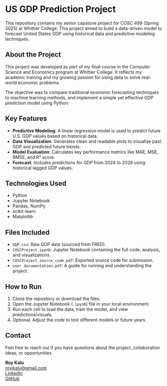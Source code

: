# US GDP Prediction Project

This repository contains my senior capstone project for COSC 499 (Spring 2025) at Whittier College. This project aimed to build a data-driven model to forecast United States GDP using historical data and predictive modeling techniques.

## About the Project

This project was developed as part of my final course in the Computer Science and Economics program at Whittier College. It reflects my academic training and my growing passion for using data to solve real-world economic problems.

The objective was to compare traditional economic forecasting techniques to machine learning methods, and implement a simple yet effective GDP prediction model using Python.

## Key Features

- **Predictive Modeling**: A linear regression model is used to predict future U.S. GDP values based on historical data.
- **Data Visualization**: Generates clean and readable plots to visualize past GDP and predicted future trends.
- **Model Evaluation**: Calculates key performance metrics like MAE, MSE, RMSE, and R² score.
- **Forecast**: Includes predictions for GDP from 2024 to 2028 using historical lagged GDP values.

## Technologies Used

- Python
- Jupyter Notebook
- Pandas, NumPy
- scikit-learn
- Matplotlib

## Files Included

- `GDP.csv`: Raw GDP data (sourced from FRED).
- `COSCProject.ipynb`: Jupyter Notebook containing the full code, analysis, and visualizations.
- `COSCProject_source_code.pdf`: Exported source code for submission.
- `user documentation.pdf`: A guide for running and understanding the project.

## How to Run

1. Clone the repository or download the files.
2. Open the Jupyter Notebook (`.ipynb`) file in your local environment.
3. Run each cell to load the data, train the model, and view predictions/visuals.
4. Optional: Adjust the code to test different models or future years.

## Contact

Feel free to reach out if you have questions about the project, collaboration ideas, or opportunities.

**Roy Kalu**  
 royikalu@gmail.com  
 [LinkedIn](https://www.linkedin.com/in/royikalu)  
 [GitHub](https://github.com/roykalu)


